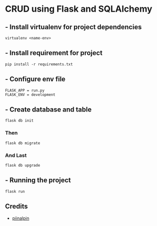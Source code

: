 # CRUD using Flask and SQLAlchemy 

## - Install virtualenv for project dependencies
```
virtualenv <name-env>
```

## - Install requirement for project
```
pip install -r requirements.txt
```

## - Configure env file
```
FLASK_APP = run.py
FLASK_ENV = development
```

## - Create database and table
```
flask db init
```
### Then
```
flask db migrate
```
### And Last
```
flask db upgrade
```

## - Running the project
```
flask run
```

## Credits
* [piinalpin](https://github.com/piinalpin)
